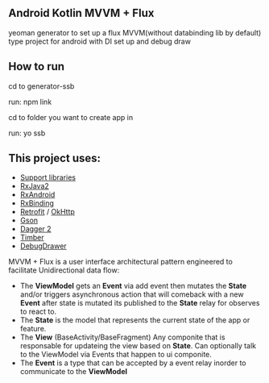 ## Android Kotlin MVVM + Flux  

yeoman generator to set up a flux MVVM(without databinding  lib by default) type project for android with DI set up and debug draw

## How to run 
cd to generator-ssb

run: npm link

cd to folder you want to create app in

run: yo ssb

## This project uses:
- [Support libraries](https://developer.android.com/topic/libraries/support-library/index.html)
- [RxJava2](https://github.com/ReactiveX/RxJava)
- [RxAndroid](https://github.com/ReactiveX/RxAndroid)
- [RxBinding](https://github.com/JakeWharton/RxBinding)
- [Retrofit](http://square.github.io/retrofit/) / [OkHttp](http://square.github.io/okhttp/)
- [Gson](https://github.com/google/gson)
- [Dagger 2](http://google.github.io/dagger/)
- [Timber](https://github.com/JakeWharton/timber)
- [DebugDrawer](https://github.com/palaima/DebugDrawer)

MVVM + Flux is a user interface architectural pattern engineered to facilitate Unidirectional data flow:

- The __ViewModel__ gets an __Event__ via add event then mutates the __State__ and/or triggers asynchronous action that will comeback with a new __Event__ after state is mutated its published to the __State__ relay for observes to react to.
- The __State__ is the model that represents the current state of the app or feature.
- The __View__ (BaseActivity/BaseFragment) Any componite that is responsable for updateing the view based on __State__.  Can optionally talk to the ViewModel via Events that happen to ui componite.
- The __Event__  is a type that can be accepted by a event relay inorder to communicate to the __ViewModel__
